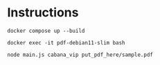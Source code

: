 # Instructions

<p><code>docker compose up --build</code></p>
<p><code>docker exec -it pdf-debian11-slim bash</code></p>
<p><code>node main.js cabana_vip put_pdf_here/sample.pdf<code></p>
